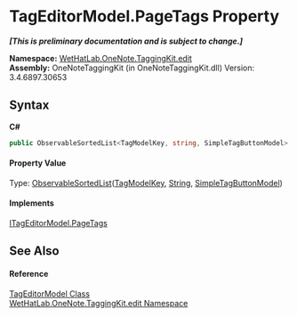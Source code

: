# TagEditorModel.PageTags Property 
 _**\[This is preliminary documentation and is subject to change.\]**_

**Namespace:**&nbsp;<a href="60ca3730-00cd-fce3-4009-523f3952fd9e">WetHatLab.OneNote.TaggingKit.edit</a><br />**Assembly:**&nbsp;OneNoteTaggingKit (in OneNoteTaggingKit.dll) Version: 3.4.6897.30653

## Syntax

**C#**<br />
``` C#
public ObservableSortedList<TagModelKey, string, SimpleTagButtonModel> PageTags { get; }
```


#### Property Value
Type: <a href="89870249-f56d-ac32-0b8d-d26e5712ecac">ObservableSortedList</a>(<a href="3f27eb3e-174d-da80-683c-25f58841f408">TagModelKey</a>, <a href="http://msdn2.microsoft.com/en-us/library/s1wwdcbf" target="_blank">String</a>, <a href="270c4707-489f-5ccb-888d-fffc769b4d26">SimpleTagButtonModel</a>)

#### Implements
<a href="9859b223-9bf8-1a57-f578-e8b01c078dbf">ITagEditorModel.PageTags</a><br />

## See Also


#### Reference
<a href="d0783a73-0ba1-b750-13e8-e19b790c09dd">TagEditorModel Class</a><br /><a href="60ca3730-00cd-fce3-4009-523f3952fd9e">WetHatLab.OneNote.TaggingKit.edit Namespace</a><br />